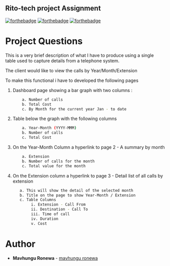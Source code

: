 ## Rito-tech project Assignment

[![forthebadge](https://forthebadge.com/images/badges/uses-css.svg)](http://forthebadge.com)
[![forthebadge](https://forthebadge.com/images/badges/validated-html5.svg)](http://forthebadge.com)
[![forthebadge](http://forthebadge.com/images/badges/built-with-love.svg)](http://forthebadge.com)


# Project Questions

This is a very brief description of what I have to produce using a single table used to capture details from a telephone system.

The client would like to view the calls by Year/Month/Extension

To make this functional i have to developed the following pages

1. Dashboard page showing a bar graph with two columns :
    ```sh
        a. Number of calls
        b. Total Cost
        c. By Month for the current year Jan - to date
    ```
2. Table below the graph with the following columns
    ```sh
        a. Year-Month (YYYY-MMM)
        b. Number of calls
        c. Total Cost
    ```

3. On the Year-Month Column a hyperlink to page 2 - A summary by month
    ```sh
        a. Extension
        b. Number of calls for the month
        c. Total value for the month
    ```
	
4. On the Extension column a hyperlink to page 3 - Detail list of all calls by extension
	```sh
       a. This will show the detail of the selected month
       b. Title on the page to show Year-Month / Extension
       c. Table Columns
            i. Extension - Call From
            ii. Destination - Call To
            iii. Time of call
            iv. Duration
            v. Cost 

    ```
# Author
- **Mavhungu Ronewa** - [mavhungu ronewa](https://ronewam.netlify.app)

